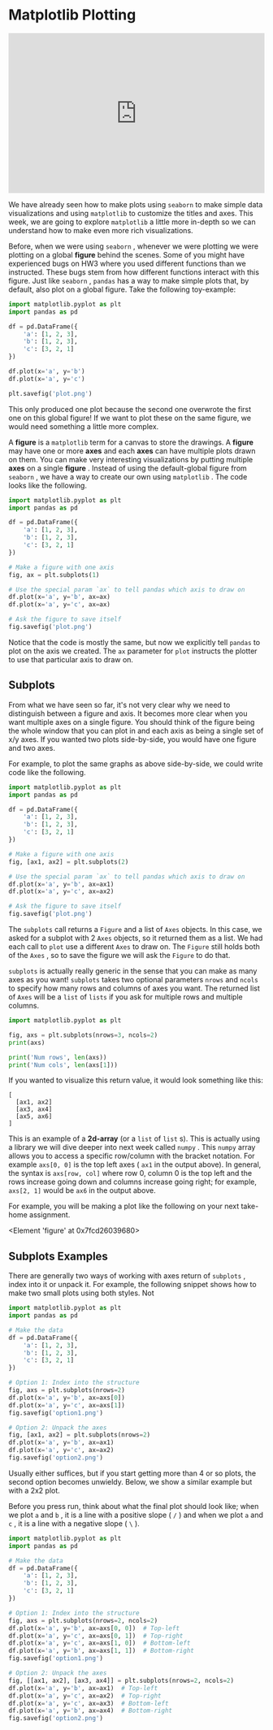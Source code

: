 # Matplotlib Plotting

<div style="position: relative; padding-bottom: 62.5%; height: 0;">
    <iframe src="https://www.loom.com/share/00731b3ee509429f814b5acf818897bf" frameborder="0" webkitallowfullscreen mozallowfullscreen allowfullscreen style="position: absolute; top: 0; left: 0; width: 100%; height: 100%;"></iframe>
</div>

We have already seen how to make plots using
`seaborn`
to make simple data visualizations and using
`matplotlib`
to customize the titles and axes. This week, we are going to explore
`matplotlib`
a little more in-depth so we can understand how to make even more rich visualizations.

Before, when we were using
`seaborn`
, whenever we were plotting we were plotting on a global
**figure**
behind the scenes. Some of you might have experienced bugs on HW3 where you used different functions than we instructed. These bugs stem from how different functions interact with this figure. Just like
`seaborn`
,
`pandas`
has a way to make simple plots that, by default, also plot on a global figure. Take the following toy-example:

```py
import matplotlib.pyplot as plt
import pandas as pd

df = pd.DataFrame({
    'a': [1, 2, 3],
    'b': [1, 2, 3],
    'c': [3, 2, 1]
})

df.plot(x='a', y='b')
df.plot(x='a', y='c')

plt.savefig('plot.png')
```

This only produced one plot because the second one overwrote the first one on this global figure! If we want to plot these on the same figure, we would need something a little more complex.

A
**figure**
is a
`matplotlib`
term for a canvas to store the drawings. A
**figure**
may have one or more
**axes**
and each
**axes**
can have multiple plots drawn on them.  You can make very interesting visualizations by putting multiple
**axes**
on a single
**figure**
. Instead of using the default-global figure from
`seaborn`
, we have a way to create our own using
`matplotlib`
. The code looks like the following.

```py
import matplotlib.pyplot as plt
import pandas as pd

df = pd.DataFrame({
    'a': [1, 2, 3],
    'b': [1, 2, 3],
    'c': [3, 2, 1]
})

# Make a figure with one axis
fig, ax = plt.subplots(1)

# Use the special param `ax` to tell pandas which axis to draw on
df.plot(x='a', y='b', ax=ax)
df.plot(x='a', y='c', ax=ax)

# Ask the figure to save itself
fig.savefig('plot.png')
```

Notice that the code is mostly the same, but now we explicitly tell
`pandas`
to plot on the axis we created. The
`ax`
parameter for
`plot`
instructs the plotter to use that particular axis to draw on.

## Subplots

From what we have seen so far, it's not very clear why we need to distinguish between a figure and axis. It becomes more clear when you want multiple axes on a single figure. You should think of the figure being the whole window that you can plot in and each axis as being a single set of x/y axes. If you wanted two plots side-by-side, you would have one figure and two axes.

For example, to plot the same graphs as above side-by-side, we could write code like the following.

```py
import matplotlib.pyplot as plt
import pandas as pd

df = pd.DataFrame({
    'a': [1, 2, 3],
    'b': [1, 2, 3],
    'c': [3, 2, 1]
})

# Make a figure with one axis
fig, [ax1, ax2] = plt.subplots(2)

# Use the special param `ax` to tell pandas which axis to draw on
df.plot(x='a', y='b', ax=ax1)
df.plot(x='a', y='c', ax=ax2)

# Ask the figure to save itself
fig.savefig('plot.png')
```

The
`subplots`
call returns a
`Figure`
and a list of
`Axes`
objects. In this case, we asked for a subplot with 2
`Axes`
objects, so it returned them as a list. We had each call to
`plot`
use a different
`Axes`
to draw on. The
`Figure`
still holds both of the
`Axes`
, so to save the figure we will ask the
`Figure`
to do that.


`subplots`
is actually really generic in the sense that you can make as many axes as you want!
`subplots`
takes two optional parameters
`nrows`
and
`ncols`
to specify how many rows and columns of axes you want. The returned list of
`Axes`
will be a
`list`
of
`lists`
if you ask for multiple rows and multiple columns.

```py
import matplotlib.pyplot as plt

fig, axs = plt.subplots(nrows=3, ncols=2)
print(axs)

print('Num rows', len(axs))
print('Num cols', len(axs[1]))
```

If you wanted to visualize this return value, it would look something like this:

```text
[
  [ax1, ax2]
  [ax3, ax4]
  [ax5, ax6]
]
````

This is an example of a
**2d-array**
(or a
`list`
of
`list`
s). This is actually using a library we will dive deeper into next week called
`numpy`
. This
`numpy`
array allows you to access a specific row/column with the bracket notation. For example
`axs[0, 0]`
is the top left axes (
`ax1`
in the output above). In general, the syntax is
`axs[row, col]`
where row 0, column 0 is the top left and the rows increase going down and columns increase going right; for example,
`axs[2, 1]`
would be
`ax6`
in the output above.

For example, you will be making a plot like the following on your next take-home assignment.

<Element 'figure' at 0x7fcd26039680>
## Subplots Examples

There are generally two ways of working with axes return of
`subplots`
, index into it or unpack it. For example, the following snippet shows how to make two small plots using both styles. Not

```py
import matplotlib.pyplot as plt
import pandas as pd

# Make the data
df = pd.DataFrame({
    'a': [1, 2, 3],
    'b': [1, 2, 3],
    'c': [3, 2, 1]
})

# Option 1: Index into the structure
fig, axs = plt.subplots(nrows=2)
df.plot(x='a', y='b', ax=axs[0])
df.plot(x='a', y='c', ax=axs[1])
fig.savefig('option1.png')

# Option 2: Unpack the axes
fig, [ax1, ax2] = plt.subplots(nrows=2)
df.plot(x='a', y='b', ax=ax1)
df.plot(x='a', y='c', ax=ax2)
fig.savefig('option2.png')
```

Usually either suffices, but if you start getting more than 4 or so plots, the second option becomes unwieldy. Below, we show a similar example but with a 2x2 plot.

Before you press run, think about what the final plot should look like; when we plot
`a`
and
`b`
, it is a line with a positive slope (
`/`
) and when we plot
`a`
and
`c`
, it is a line with a negative slope (
`\`
).

```py
import matplotlib.pyplot as plt
import pandas as pd

# Make the data
df = pd.DataFrame({
    'a': [1, 2, 3],
    'b': [1, 2, 3],
    'c': [3, 2, 1]
})

# Option 1: Index into the structure
fig, axs = plt.subplots(nrows=2, ncols=2)
df.plot(x='a', y='b', ax=axs[0, 0])  # Top-left
df.plot(x='a', y='c', ax=axs[0, 1])  # Top-right
df.plot(x='a', y='c', ax=axs[1, 0])  # Bottom-left
df.plot(x='a', y='b', ax=axs[1, 1])  # Bottom-right
fig.savefig('option1.png')

# Option 2: Unpack the axes
fig, [[ax1, ax2], [ax3, ax4]] = plt.subplots(nrows=2, ncols=2)
df.plot(x='a', y='b', ax=ax1)  # Top-left
df.plot(x='a', y='c', ax=ax2)  # Top-right
df.plot(x='a', y='c', ax=ax3)  # Bottom-left
df.plot(x='a', y='b', ax=ax4)  # Bottom-right
fig.savefig('option2.png')
```

